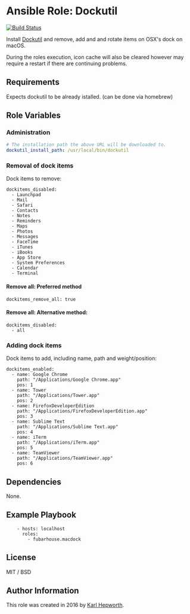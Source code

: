 # Ansible Role: Dockutil

[![Build Status](https://travis-ci.org/fubarhouse/ansible-role-macdock.svg?branch=master)](https://travis-ci.org/fubarhouse/ansible-role-macdock)

Install [Dockutil](https://github.com/kcrawford/dockutil) and remove, add and and rotate items on OSX's dock on macOS.

During the roles execution, icon cache will also be cleared however may require a restart if there are continuing problems.

## Requirements

Expects dockutil to be already istalled. (can be done via homebrew)

## Role Variables

### Administration
````yaml
# The installation path the above URL will be downloaded to.
dockutil_install_path: /usr/local/bin/dockutil
````

### Removal of dock items

Dock items to remove:

````
dockitems_disabled:
  - Launchpad
  - Mail
  - Safari
  - Contacts
  - Notes
  - Reminders
  - Maps
  - Photos
  - Messages
  - FaceTime
  - iTunes
  - iBooks
  - App Store
  - System Preferences
  - Calendar
  - Terminal
````

#### Remove all: Preferred method
```
dockitems_remove_all: true
```
#### Remove all: Alternative method:
````
dockitems_disabled:
  - all
````

### Adding dock items

Dock items to add, including name, path and weight/position:

````
dockitems_enabled:
  - name: Google Chrome
    path: "/Applications/Google Chrome.app"
    pos: 1
  - name: Tower
    path: "/Applications/Tower.app"
    pos: 2
  - name: FirefoxDeveloperEdition
    path: "/Applications/FirefoxDeveloperEdition.app"
    pos: 3
  - name: Sublime Text
    path: "/Applications/Sublime Text.app"
    pos: 4
  - name: iTerm
    path: "/Applications/iTerm.app"
    pos: 5
  - name: TeamViewer
    path: "/Applications/TeamViewer.app"
    pos: 6
````

## Dependencies

None.

## Example Playbook

````
    - hosts: localhost
      roles:
        - fubarhouse.macdock
````

## License

MIT / BSD

## Author Information

This role was created in 2016 by [Karl Hepworth](twitter.com/fubarhouse).
